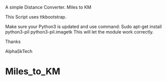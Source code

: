 A simple Distance Converter. Miles to KM


This Script uses ttkbootstrap.


Make sure your Python3 is updated and use command:
Sudo apt-get install python3-pil python3-pil.imagetk 
This will let the module work correctly.

Thanks

AlphaSkTech
# Miles_to_KM
